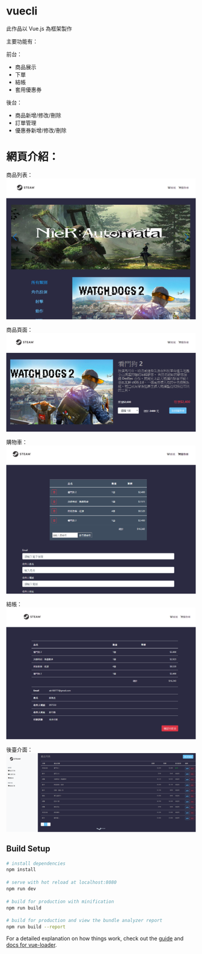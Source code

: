 # vuecli

此作品以 Vue.js 為框架製作

主要功能有：

前台：
* 商品展示
* 下單
* 結帳
* 套用優惠券

後台：
* 商品新增/修改/刪除
* 訂單管理
* 優惠券新增/修改/刪除
     
# 網頁介紹：

商品列表：
![image](https://github.com/ab100777/vuecli/blob/master/img/%E9%A6%96%E9%A0%81.png)


商品頁面：
![image](https://github.com/ab100777/vuecli/blob/master/img/%E7%B4%B0%E7%AF%80.png)


購物車：
![image](https://github.com/ab100777/vuecli/blob/master/img/%E8%B3%BC%E7%89%A9%E8%BB%8A.png)


結帳：
![image](https://github.com/ab100777/vuecli/blob/master/img/%E7%B5%90%E5%B8%B3.png)


後臺介面：
![image](https://github.com/ab100777/vuecli/blob/master/img/%E5%BE%8C%E5%8F%B0.png)



## Build Setup

``` bash
# install dependencies
npm install

# serve with hot reload at localhost:8080
npm run dev

# build for production with minification
npm run build

# build for production and view the bundle analyzer report
npm run build --report
```

For a detailed explanation on how things work, check out the [guide](http://vuejs-templates.github.io/webpack/) and [docs for vue-loader](http://vuejs.github.io/vue-loader).
